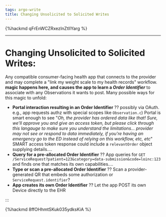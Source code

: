 ```yaml
---
tags: argo-write
title: Changing Unsolicited to Solicited Writes
---
```


{%hackmd qFrEnWCZRxezInZtIIYarg %}

---
# Changing Unsolicited to Solicited Writes:

Any compatible consumer-facing health app that connects to the provider and may complete a "link my weight scale to my health records" workflow. **magic happens here, and causes the app to learn a *Order Identifier*** to associate with any Observations it wants to post. Many possible ways for this magic to unfold:


* **Portal interaction resulting in an Order Identifier** ?? possibly via OAuth. e.g., app requests authz with special scopes like `Observation.c`)
  Portal is smart enough to see "*Oh, the provider has ordered data like that! Sure, we'll approve you and give an access token, but please click through this langauge to make sure you understand the limitations... provider may not see or respond to data immediately, if you're having an emergency go to the ED instead of relying on this workflow, etc, etc*" SMART access token response could include a `relevantOrder` object supplying details....
* **Query for a pre-allocated Order Identifier** ?? App queries for `GET /ServiceRequest?patient=123&category=data-submission&code=loinc:123` and finds one that matches its own capabilities....
* **Type or scan a pre-allocated Order Identifier** ?? Scan a provider-generated QR that embeds some authorization or `ServiceRequest.identifier`?
* **App creates its own Order Identifier** ?? Let the app POST its own Device directly to the EHR

:::



{%hackmd 8ffOHhmtSKuk035ydksKiA %}